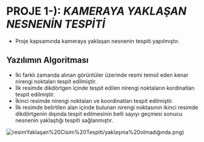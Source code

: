 # PROJE 1-): *KAMERAYA YAKLAŞAN NESNENİN TESPİTİ*

- Proje kapsamında kameraya yaklaşan nesnenin tespiti yapılmıştır.

## Yazılımın Algoritması

- İki farklı zamanda alınan görüntüler üzerinde resmi temsil eden kenar nirengi noktaları tespit edilmiştir.
- İlk resimde dikdörtgen içinde  tespit edilen nirengi noktaların kordinatları tespit edilmiştir.
- İkinci resimde nirengi noktaları ve koordinatları tespit edilmiştir.
- İlk resimde belirtilen alan içinde bulunan nirengi noktasının ikinci resimde dikdörtgenin dışında tespit edilmesinin belli sayıyı geçmesi sonucu nesnenin yaklaştığı tespiti sağlanmıştır. 

![resim](https://github.com/emremaltas/StajProjelerim/blob/master/1)Yaklaşan%20Cisim%20Tespiti/yaklaşma%20olmadığında.png)
